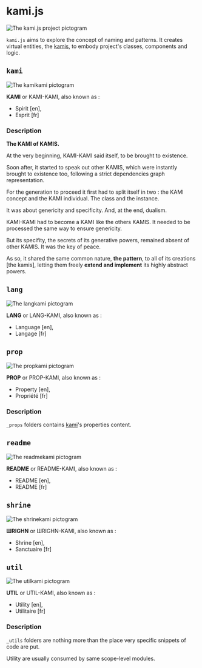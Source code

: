 # kami.js

![The kami.js project pictogram](/logo.svg)

`kami.js` aims to explore the concept of naming and patterns. It creates virtual entities, the [kamis](#kami), to embody project's classes, components and logic.









## `kami`

![The kamikami pictogram](/_shrine/kami/kami.picto.svg)

**KAMI** or KAMI-KAMI, also known as :

* Spirit [en],
* Esprit [fr]

### Description

**The KAMI of KAMIS.**

At the very beginning, KAMI-KAMI said itself, to be
brought to existence.

Soon after, it started to speak out other KAMIS,
which were instantly brought to existence too, following
a strict dependencies graph representation.

For the generation to proceed it first had to
split itself in two : the KAMI concept and the
KAMI individual. The class and the instance.

It was about genericity and specificity.
And, at the end, dualism.

KAMI-KAMI had to become a KAMI like the others KAMIS.
It needed to be processed the same way to ensure
genericity.

But its specifity, the secrets of its generative powers, remained
absent of other KAMIS. It was the key of peace.

As so, it shared the same common nature, **the pattern**,
to all of its creations [the kamis], letting them freely
**extend and implement** its highly abstract powers.


## `lang`

![The langkami pictogram](/_shrine/lang/lang.picto.svg)

**LANG** or LANG-KAMI, also known as :

* Language [en],
* Langage [fr]




## `prop`

![The propkami pictogram](/_shrine/prop/prop.picto.svg)

**PROP** or PROP-KAMI, also known as :

* Property [en],
* Propriété [fr]

### Description

`_props` folders contains
[kami](#kami)'s properties content.


## `readme`

![The readmekami pictogram](/_shrine/readme/readme.picto.svg)

**README** or README-KAMI, also known as :

* README [en],
* README [fr]




## `shrine`

![The shrinekami pictogram](/_shrine/shrine/shrine.picto.svg)

**ШRIGHN** or ШRIGHN-KAMI, also known as :

* Shrine [en],
* Sanctuaire [fr]




## `util`

![The utilkami pictogram](/_shrine/util/util.picto.svg)

**UTIL** or UTIL-KAMI, also known as :

* Utility [en],
* Utilitaire [fr]

### Description

`_utils` folders are nothing more than
the place very specific snippets of code are put.

Utility are usually consumed by same scope-level modules.

